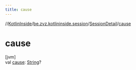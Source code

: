 ```yaml
---
title: cause
---
```

//[KotlinInside](../../../index.html)/[be.zvz.kotlininside.session](../index.html)/[SessionDetail](index.html)/[cause](cause.html)



# cause



[jvm]\
val [cause](cause.html): [String](https://kotlinlang.org/api/latest/jvm/stdlib/kotlin/-string/index.html)?




